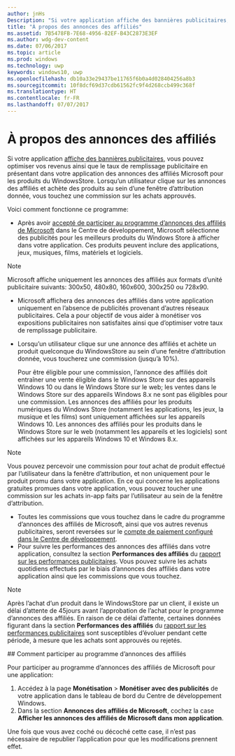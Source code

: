 ```yaml
---
author: jnHs
Description: "Si votre application affiche des bannières publicitaires, vous pouvez optimiser le taux de remplissage publicitaire ainsi que vos revenus en présentant dans votre application des annonces des affiliés Microsoft."
title: "À propos des annonces des affiliés"
ms.assetid: 7B5478FB-7E68-4956-82EF-B43C2873E3EF
ms.author: wdg-dev-content
ms.date: 07/06/2017
ms.topic: article
ms.prod: windows
ms.technology: uwp
keywords: windows10, uwp
ms.openlocfilehash: db10a33e29437be11765f6b0a4d028404256a8b3
ms.sourcegitcommit: 10f8dcf69d37cdb61562fc9f4d268ccb499c368f
ms.translationtype: HT
ms.contentlocale: fr-FR
ms.lasthandoff: 07/07/2017
---
```

# <a name="about-affiliate-ads"></a>À propos des annonces des affiliés

Si votre application [affiche des bannières publicitaires](../monetize/display-ads-in-your-app.md), vous pouvez optimiser vos revenus ainsi que le taux de remplissage publicitaire en présentant dans votre application des annonces des affiliés Microsoft pour les produits du WindowsStore. Lorsqu’un utilisateur clique sur les annonces des affiliés et achète des produits au sein d’une fenêtre d’attribution donnée, vous touchez une commission sur les achats approuvés.

Voici comment fonctionne ce programme:

* Après avoir [accepté de participer au programme d’annonces des affiliés de Microsoft](#opt-in) dans le Centre de développement, Microsoft sélectionne des publicités pour les meilleurs produits du Windows Store à afficher dans votre application. Ces produits peuvent inclure des applications, jeux, musiques, films, matériels et logiciels.

 > [!NOTE]
 > Microsoft affiche uniquement les annonces des affiliés aux formats d’unité publicitaire suivants: 300x50, 480x80, 160x600, 300x250 ou 728x90.

* Microsoft affichera des annonces des affiliés dans votre application uniquement en l’absence de publicités provenant d’autres réseaux publicitaires. Cela a pour objectif de vous aider à monétiser vos expositions publicitaires non satisfaites ainsi que d’optimiser votre taux de remplissage publicitaire.
* Lorsqu’un utilisateur clique sur une annonce des affiliés et achète un produit quelconque du WindowsStore au sein d’une fenêtre d’attribution donnée, vous toucherez une commission (jusqu’à 10%).

  Pour être éligible pour une commission, l’annonce des affiliés doit entraîner une vente éligible dans le Windows Store sur des appareils Windows 10 ou dans le Windows Store sur le web; les ventes dans le Windows Store sur des appareils Windows 8.x ne sont pas éligibles pour une commission. Les annonces des affiliés pour les produits numériques du Windows Store (notamment les applications, les jeux, la musique et les films) sont uniquement affichées sur les appareils Windows 10. Les annonces des affiliés pour les produits dans le Windows Store sur le web (notamment les appareils et les logiciels) sont affichées sur les appareils Windows 10 et Windows 8.x.

 > [!NOTE]
 > Vous pouvez percevoir une commission pour *tout* achat de produit effectué par l’utilisateur dans la fenêtre d’attribution, et non uniquement pour le produit promu dans votre application. En ce qui concerne les applications gratuites promues dans votre application, vous pouvez toucher une commission sur les achats in-app faits par l’utilisateur au sein de la fenêtre d’attribution.

* Toutes les commissions que vous touchez dans le cadre du programme d’annonces des affiliés de Microsoft, ainsi que vos autres revenus publicitaires, seront reversées sur le [compte de paiement configuré dans le Centre de développement](setting-up-your-payout-account-and-tax-forms.md).
* Pour suivre les performances des annonces des affiliés dans votre application, consultez la section **Performances des affiliés** du [rapport sur les performances publicitaires](advertising-performance-report.md). Vous pouvez suivre les achats quotidiens effectués par le biais d’annonces des affiliés dans votre application ainsi que les commissions que vous touchez.  

 > [!NOTE]
 > Après l’achat d’un produit dans le WindowsStore par un client, il existe un délai d’attente de 45jours avant l’approbation de l’achat pour le programme d’annonces des affiliés. En raison de ce délai d’attente, certaines données figurant dans la section **Performances des affiliés** du [rapport sur les performances publicitaires](advertising-performance-report.md) sont susceptibles d’évoluer pendant cette période, à mesure que les achats sont approuvés ou rejetés.

<span id="opt-in" />
## <a name="how-to-opt-in-to-the-affiliate-ads-program"></a>Comment participer au programme d’annonces des affiliés

Pour participer au programme d’annonces des affiliés de Microsoft pour une application:

1. Accédez à la page **Monétisation** &gt; **Monétiser avec des publicités** de votre application dans le tableau de bord du Centre de développement Windows.
2. Dans la section **Annonces des affiliés de Microsoft**, cochez la case **Afficher les annonces des affiliés de Microsoft dans mon application**.

Une fois que vous avez coché ou décoché cette case, il n’est pas nécessaire de republier l’application pour que les modifications prennent effet.

